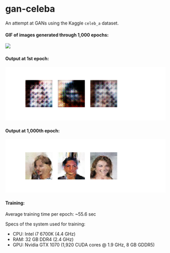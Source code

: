 # gan-celeba
An attempt at GANs using the Kaggle `celeb_a` dataset.

#### GIF of images generated through 1,000 epochs:
![](celeba_gan.gif)


  
#### Output at 1st epoch:
![](image_at_epoch_0001.png)

#### Output at 1,000th epoch:
![](image_at_epoch_1000.png)

#### Training:
Average training time per epoch: ~55.6 sec  

Specs of the system used for training:
* CPU: Intel i7 6700K (4.4 GHz)
* RAM: 32 GB DDR4 (2.4 GHz)
* GPU: Nvidia GTX 1070 (1,920 CUDA cores @ 1.9 GHz, 8 GB GDDR5)

